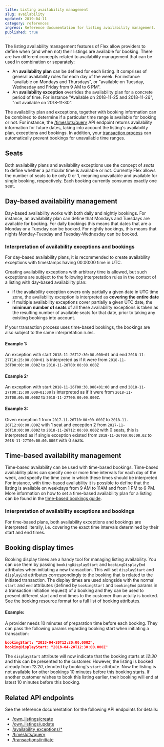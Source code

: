 ```yaml
---
title: Listing availability management
slug: availability
updated: 2019-04-11
category: references
ingress: Reference documentation for listing availability management.
published: true
---
```


The listing availability management features of Flex allow providers to
define when (and when not) their listings are available for booking.
There are two different concepts related to availability management that
can be used in combination or separately:

- An **availability plan** can be defined for each listing. It comprises
  of general availability rules for each day of the week. For instance
  "available on Mondays and Thursdays", or "available on Tuesday,
  Wednesday and Friday from 9 AM to 6 PM".
- An **availability exception** overrides the availability plan for a
  concrete period of time. For instance "Available on 2018-11-25 and
  2018-11-26", "not available on 2018-11-30".

The availability plan and exceptions, together with booking information
can be combined to determine if a particular time range is available for
booking or not. For instance, the
[/timeslots/query](https://www.sharetribe.com/api-reference/index.html#query-time-slots)
API endpoint returns availability information for future dates, taking
into account the listing's availability plan, exceptions and bookings.
In addition, your
[transaction process](/background/transaction-process/) can
automatically prevent bookings for unavailable time ranges.

## Seats

Both availability plans and availability exceptions use the concept of
_seats_ to define whether a particular time is available or not.
Currently Flex allows the number of seats to be only 0 or 1, meaning
unavailable and available for single booking, respectively. Each booking
currently consumes exactly one seat.

## Day-based availability management

Day-based availability works with both daily and nightly bookings. For
instance, an availability plan can define that Mondays and Tuesdays are
available for booking. For daily bookings this means that dates that are
a Monday or a Tuesday can be booked. For nightly bookings, this means
that nights Monday-Tuesday and Tuesday-Wednesday can be booked.

### Interpretation of availability exceptions and bookings

For day-based availability plans, it is recommended to create
availability exceptions with timestamps having 00:00:00 time in UTC.

Creating availability exceptions with arbitrary time is allowed, but
such exceptions are subject to the following interpretation rules in the
context of a listing with day-based availability plan:

- if the availability exception covers only partially a given date in
  UTC time zone, the availability exception is interpreted as **covering
  the entire date**
- if multiple availability exceptions cover partially a given UTC date,
  the **minimum number of seats** of all these availability exceptions
  is taken as the resulting number of available seats for that date,
  prior to taking any existing bookings into account.

If your transaction process uses time-based bookings, the bookings are
also subject to the same interpretation rules.

#### **Example 1:**

An exception with start `2018-11-26T12:30:00.000+01` and end
`2018-11-27T10:25:00.000+01` is interpreted as if it were from
`2018-11-26T00:00:00.000Z` to `2018-11-28T00:00:00.000Z`

#### **Example 2:**

An exception with start `2018-11-26T00:30.000+01:00` and end
`2018-11-27T00:15:00.000+01:00` is interpreted as if it were from
`2018-11-25T00:00:00.000Z` to `2018-11-27T00:00:00.000Z`.

#### **Example 3:**

Given exception 1 from `2017-11-26T10:00:00.000Z` to
`2018-11-26T12:00:00.000Z` with 1 seat and exception 2 from
`2017-11-26T10:00:00.000Z` to `2018-11-26T12:00:00.000Z` with 0 seats,
this is interpreted as if single exception existed from
`2018-11-26T00:00:00.0Z` to `2018-11-27T00:00:00.000Z` with 0 seats.

## Time-based availability management

Time-based availability can be used with time-based bookings. Time-based
availability plans can specify one or more time intervals for each day
of the week, and specify the time zone in which these times should be
interpreted. For instance, with time-based availability it is possible
to define that the listing is available on weekdays from 9 AM to 11AM
and from 1 PM to 6 PM. More information on how to set a time-based
availability plan for a listing can be found in the
[time-based bookings guide](/guides/how-to-take-time-based-bookings-into-use/).

### Interpretation of availability exceptions and bookings

For time-based plans, both availability exceptions and bookings are
interpreted literally, i.e. covering the exact time intervals determined
by their start and end times.

## Booking display times

Booking display times are a handy tool for managing listing
availability. You can use them by passing `bookingDisplayStart` and
`bookingDisplayEnd` attributes when initiating a new transaction. This
will set `displayStart` and `displayEnd` attributes correspondingly to
the booking that is related to the initiated transaction. The display
times are used alongside with the normal `start` and `end` attributes
(defined by `bookingStart` and `bookingEnd` params in a transaction
initiation request) of a booking and they can be used to present
different start and end times to the customer than actully is booked.
See
[the booking resource format](https://www.sharetribe.com/api-reference/#booking-resource-format)
for a full list of booking attributes.

#### **Example:**

A provider needs 10 minutes of preparation time before each booking.
They can pass the following params regarding booking start when
initiating a transaction:

```json
bookingStart: "2018-04-20T12:20:00.000Z",
bookingDisplayStart: "2018-04-20T12:30:00.000Z"
```

The `displayStart` attribute will now indicate that the booking starts
at _12:30_ and this can be presented to the customer. However, the
listing is booked already from _12:20_, denoted by booking's `start`
attribute. Now the listing is not available for other bookings 10
minutes before this booking starts. If another customer wishes to book
this listing earlier, their booking will end at latest 10 minutes before
this booking.

## Related API endpoints

See the reference documentation for the following API endpoints for
details:

- [/own_listings/create](https://www.sharetribe.com/api-reference/index.html#create-listing)
- [/own_listings/update](https://www.sharetribe.com/api-reference/index.html#update-listing)
- [/availability_exceptions/\*](https://www.sharetribe.com/api-reference/index.html#availability-exceptions)
- [/timeslots/query](https://www.sharetribe.com/api-reference/index.html#query-time-slots)
- [/transactions/initiate](https://www.sharetribe.com/api-reference/#initiate-transaction)
